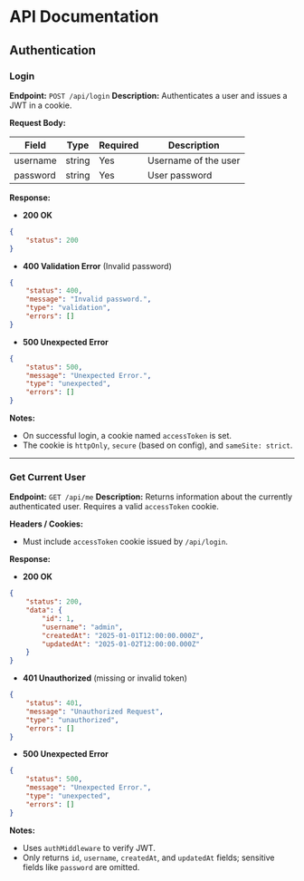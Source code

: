 # API Documentation

## Authentication

### Login

**Endpoint:** `POST /api/login`
**Description:** Authenticates a user and issues a JWT in a cookie.

**Request Body:**

| Field    | Type   | Required | Description          |
| -------- | ------ | -------- | -------------------- |
| username | string | Yes      | Username of the user |
| password | string | Yes      | User password        |

**Response:**

- **200 OK**

```json
{
	"status": 200
}
```

- **400 Validation Error** (Invalid password)

```json
{
	"status": 400,
	"message": "Invalid password.",
	"type": "validation",
	"errors": []
}
```

- **500 Unexpected Error**

```json
{
	"status": 500,
	"message": "Unexpected Error.",
	"type": "unexpected",
	"errors": []
}
```

**Notes:**

- On successful login, a cookie named `accessToken` is set.
- The cookie is `httpOnly`, `secure` (based on config), and `sameSite: strict`.

---

### Get Current User

**Endpoint:** `GET /api/me`
**Description:** Returns information about the currently authenticated user. Requires a valid `accessToken` cookie.

**Headers / Cookies:**

- Must include `accessToken` cookie issued by `/api/login`.

**Response:**

- **200 OK**

```json
{
	"status": 200,
	"data": {
		"id": 1,
		"username": "admin",
		"createdAt": "2025-01-01T12:00:00.000Z",
		"updatedAt": "2025-01-02T12:00:00.000Z"
	}
}
```

- **401 Unauthorized** (missing or invalid token)

```json
{
	"status": 401,
	"message": "Unauthorized Request",
	"type": "unauthorized",
	"errors": []
}
```

- **500 Unexpected Error**

```json
{
	"status": 500,
	"message": "Unexpected Error.",
	"type": "unexpected",
	"errors": []
}
```

**Notes:**

- Uses `authMiddleware` to verify JWT.
- Only returns `id`, `username`, `createdAt`, and `updatedAt` fields; sensitive fields like `password` are omitted.
